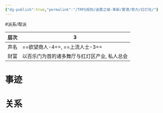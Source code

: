 ```yaml
---
{"dg-publish":true,"permalink":"/TRPG规则/迷雾之城-革新/雾港/势力/红灯社/"}
---
```


#派系/帮派 

| 层次  | 3                       |
| --- | ----------------------- |
| 声名  | ==欲望商人-4==, ==上流人士-3==  |
| 财富  | 以百乐门为首的诸多舞厅与红灯区产业, 私人总会 |
# 事迹
# 关系